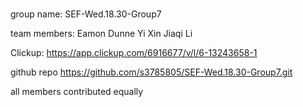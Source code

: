 # 
group name: SEF-Wed.18.30-Group7

team members:
Eamon Dunne
Yi Xin
Jiaqi Li

Clickup:
https://app.clickup.com/6916677/v/l/6-13243658-1

github repo
https://github.com/s3785805/SEF-Wed.18.30-Group7.git

all members contributed equally
